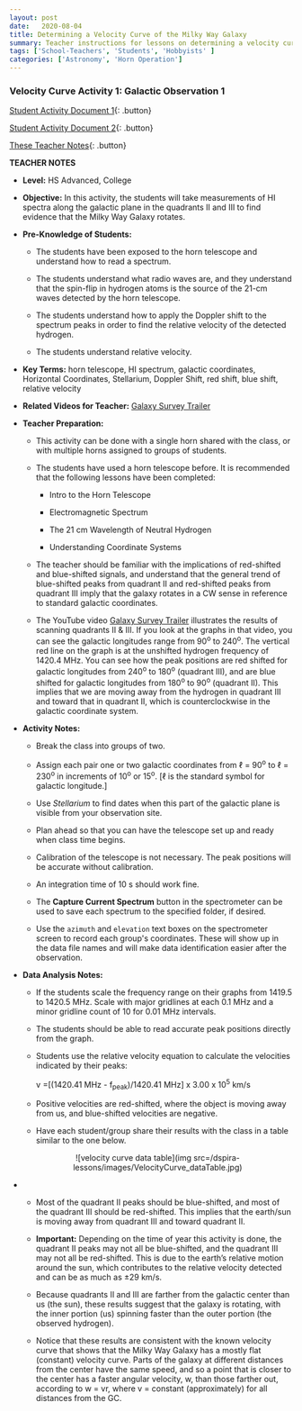 ```yaml
---
layout: post
date:   2020-08-04
title: Determining a Velocity Curve of the Milky Way Galaxy
summary: Teacher instructions for lessons on determining a velocity curve of MWG
tags: ['School-Teachers', 'Students', 'Hobbyists' ]
categories: ['Astronomy', 'Horn Operation'] 
---
```


### Velocity Curve Activity 1: Galactic Observation 1

[Student Activity Document 1](https://docs.google.com/document/d/1jcMV-8X8Cd7rryGCsednTlc0fFRrgvAGkFyJUQAGJh8/edit?usp=sharing){: .button}

[Student Activity Document 2](https://docs.google.com/document/d/1aVUFzAvC14gPeV6RSYumYPlkclgILeoaI5LpUZNSV5U/edit?usp=sharing){: .button}

[These Teacher Notes](https://docs.google.com/document/d/1h9is9YnnfDidLnlvs-DnXlyzXIjT0EhrLDdnONAByHg/edit?usp=sharing){: .button}

**TEACHER NOTES**

- **Level:** HS Advanced, College


- **Objective:**  In this activity, the students will take measurements of HI spectra along the galactic plane in the quadrants II and III  to find evidence that the Milky Way Galaxy rotates.


- **Pre-Knowledge of Students:** 

    + The students have been exposed to the horn telescope and understand how to read a spectrum. 
    
    + The students understand what radio waves are, and they understand that the spin-flip in hydrogen atoms is the source of the 21-cm waves detected by the horn telescope. 
    
    + The students understand how to apply the Doppler shift to the spectrum peaks in order to find the relative velocity of the detected hydrogen.
    
    + The students understand relative velocity.

- **Key Terms:**  horn telescope, HI spectrum, galactic coordinates, Horizontal Coordinates, Stellarium, Doppler Shift, red shift, blue shift, relative velocity

- **Related Videos for Teacher:** [Galaxy Survey Trailer](https://youtu.be/tDCPp8RIM4g)

- **Teacher Preparation:**  
    + This activity can be done with a single horn shared with the class, or with multiple horns assigned to groups of students.
    
    + The students have used a horn telescope before. It is recommended that the following lessons have been completed:
        - Intro to the Horn Telescope
        
        - Electromagnetic Spectrum
        
        - The 21 cm Wavelength of Neutral Hydrogen
        
        - Understanding Coordinate Systems 
        
    + The teacher should be familiar with the implications of red-shifted and blue-shifted signals, and understand that the general trend of blue-shifted peaks from quadrant II and red-shifted peaks from quadrant III imply that the galaxy rotates in a CW sense in reference to standard galactic coordinates.
    
    + The YouTube video [Galaxy Survey Trailer](https://youtu.be/tDCPp8RIM4g) illustrates the results of scanning quadrants II & III. If you look at the graphs in that video, you can see the galactic longitudes range from 90<sup>o</sup> to 240<sup>o</sup>. The vertical red line on the graph is at the unshifted hydrogen frequency of 1420.4 MHz. You can see how the peak positions are red shifted for galactic longitudes from 240<sup>o</sup> to 180<sup>o</sup> (quadrant III), and are blue shifted for galactic longitudes from 180<sup>o</sup> to 90<sup>o</sup> (quadrant II). This implies that we are moving away from the hydrogen in quadrant III and toward that in quadrant II, which is counterclockwise in the galactic coordinate system. 

- **Activity Notes:** 

    + Break the class into groups of two.
    
    + Assign each pair one or two galactic coordinates from ℓ = 90<sup>o</sup> to  ℓ = 230<sup>o</sup> in increments of 10<sup>o</sup> or 15<sup>o</sup>. [ℓ is the standard symbol for galactic longitude.]
    + Use *Stellarium* to find dates when this part of the galactic plane is visible from your observation site.
    
    + Plan ahead so that you can have the telescope set up and ready when class time begins.
    
    + Calibration of the telescope is not necessary. The peak positions will be accurate without calibration.
    
    + An integration time of 10 s should work fine. 
    
    + The **Capture Current Spectrum** button in the spectrometer can be used to save each spectrum to the specified folder, if desired.
    
    + Use the `azimuth` and `elevation` text boxes on the spectrometer screen to record each group's coordinates. These will show up in the data file names and will make data identification easier after the observation. 

- **Data Analysis Notes:** 

   + If the students scale the frequency range on their graphs from 1419.5 to 1420.5 MHz. Scale with major gridlines at each 0.1 MHz and a minor gridline count of 10 for 0.01 MHz intervals.

   + The students should be able to read accurate peak positions directly from the graph. 
   
   + Students use the relative velocity equation to calculate the velocities indicated by their peaks:
        
        v =[(1420.41 MHz - f<sub>peak</sub>)/1420.41 MHz] x 3.00 x 10<sup>5</sup> km/s

    + Positive velocities are red-shifted, where the object is moving away from us, and blue-shifted velocities are negative.
    
    + Have each student/group share their results with the class in a table similar to the one below.


    <p align="center">
    ![velocity curve data table](img src=/dspira-lessons/images/VelocityCurve_dataTable.jpg)
    </p>


- 
    + Most of the quadrant II peaks should be blue-shifted, and most of the quadrant III should be red-shifted. This implies that the earth/sun is moving away from quadrant III and toward quadrant II. 

    + **Important:** Depending on the time of year this activity is done, the quadrant II peaks may not all be blue-shifted, and the quadrant III may not all be red-shifted. This is due to the earth’s relative motion around the sun, which contributes to the relative velocity detected and can be as much as ±29 km/s.

    + Because quadrants II and III are farther from the galactic center than us (the sun), these results suggest that the galaxy is rotating, with the inner portion (us) spinning faster than the outer portion (the observed hydrogen).
    
    + Notice that these results are consistent with the known velocity curve that shows that the Milky Way Galaxy has a mostly flat (constant) velocity curve. Parts of the galaxy at different distances from the center have the same speed, and so a point that is closer to the center has a faster angular velocity, w, than those farther out, according to w = vr, where v = constant (approximately) for all distances from the GC.

